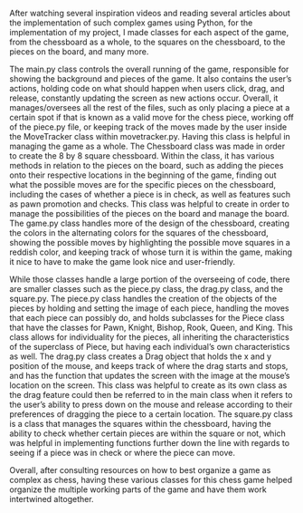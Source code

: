 After watching several inspiration videos and reading several articles about the implementation of such complex games using Python, for the implementation of my project, I made classes for each aspect of the game, from the chessboard as a whole, to the squares on the chessboard, to the pieces on the board, and many more. 

The main.py class controls the overall running of the game, responsible for showing the background and pieces of the game. It also contains the user’s actions, holding code on what should happen when users click, drag, and release, constantly updating the screen as new actions occur. Overall, it manages/oversees all the rest of the files, such as only placing a piece at a certain spot if that is known as a valid move for the chess piece, working off of the piece.py file, or keeping track of the moves made by the user inside the MoveTracker class within movetracker.py. Having this class is helpful in managing the game as a whole. The Chessboard class was made in order to create the 8 by 8 square chessboard. Within the class, it has various methods in relation to the pieces on the board, such as adding the pieces onto their respective locations in the beginning of the game, finding out what the possible moves are for the specific pieces on the chessboard, including the cases of whether a piece is in check, as well as features such as pawn promotion and checks. This class was helpful to create in order to manage the possibilities of the pieces on the board and manage the board. The game.py class handles more of the design of the chessboard, creating the colors in the alternating colors for the squares of the chessboard, showing the possible moves by highlighting the possible move squares in a reddish color, and keeping track of whose turn it is within the game, making it nice to have to make the game look nice and user-friendly.

While those classes handle a large portion of the overseeing of code, there are smaller classes such as the piece.py class, the drag.py class, and the square.py. The piece.py class handles the creation of the objects of the pieces by holding and setting the image of each piece, handling the moves that each piece can possibly do, and holds subclasses for the Piece class that have the classes for Pawn, Knight, Bishop, Rook, Queen, and King. This class allows for individuality for the pieces, all inheriting the characteristics of the superclass of Piece, but having each individual’s own characteristics as well. The drag.py class creates a Drag object that holds the x and y position of the mouse, and keeps track of where the drag starts and stops, and has the function that updates the screen with the image at the mouse’s location on the screen. This class was helpful to create as its own class as the drag feature could then be referred to in the main class when it refers to the user’s ability to press down on the mouse and release according to their preferences of dragging the piece to a certain location. The square.py class is a class that manages the squares within the chessboard, having the ability to check whether certain pieces are within the square or not, which was helpful in implementing functions further down the line with regards to seeing if a piece was in check or where the piece can move. 

Overall, after consulting resources on how to best organize a game as complex as chess, having these various classes for this chess game helped organize the multiple working parts of the game and have them work intertwined altogether.